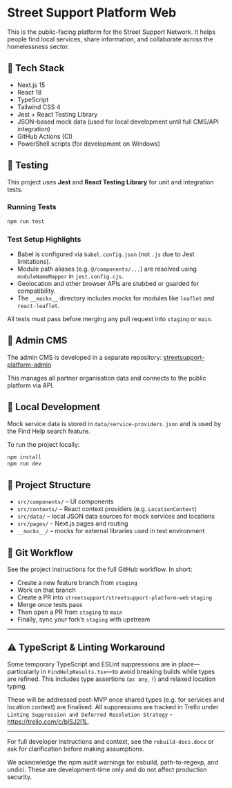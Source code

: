 # Street Support Platform Web

This is the public-facing platform for the Street Support Network. It helps people find local services, share information, and collaborate across the homelessness sector.

## 🚀 Tech Stack

- Next.js 15
- React 18
- TypeScript
- Tailwind CSS 4
- Jest + React Testing Library
- JSON-based mock data (used for local development until full CMS/API integration)
- GitHub Actions (CI)
- PowerShell scripts (for development on Windows)

## 🧪 Testing

This project uses **Jest** and **React Testing Library** for unit and integration tests.

### Running Tests

```bash
npm run test
```

### Test Setup Highlights

- Babel is configured via `babel.config.json` (not `.js` due to Jest limitations).
- Module path aliases (e.g. `@/components/...`) are resolved using `moduleNameMapper` in `jest.config.cjs`.
- Geolocation and other browser APIs are stubbed or guarded for compatibility.
- The `__mocks__` directory includes mocks for modules like `leaflet` and `react-leaflet`.

All tests must pass before merging any pull request into `staging` or `main`.

## 🧱 Admin CMS

The admin CMS is developed in a separate repository:
[streetsupport-platform-admin](https://github.com/streetsupport/streetsupport-platform-admin)

This manages all partner organisation data and connects to the public platform via API.

## 📂 Local Development

Mock service data is stored in `data/service-providers.json` and is used by the Find Help search feature.

To run the project locally:

```bash
npm install
npm run dev
```

## 🧭 Project Structure

- `src/components/` – UI components
- `src/contexts/` – React context providers (e.g. `LocationContext`)
- `src/data/` – local JSON data sources for mock services and locations
- `src/pages/` – Next.js pages and routing
- `__mocks__/` – mocks for external libraries used in test environment

## 🔄 Git Workflow

See the project instructions for the full GitHub workflow. In short:

- Create a new feature branch from `staging`
- Work on that branch
- Create a PR into `streetsupport/streetsupport-platform-web` `staging`
- Merge once tests pass
- Then open a PR from `staging` to `main`
- Finally, sync your fork’s `staging` with upstream

---

## ⚠️ TypeScript & Linting Workaround

Some temporary TypeScript and ESLint suppressions are in place—particularly in `FindHelpResults.tsx`—to avoid breaking builds while types are refined. This includes type assertions (`as any`, `!`) and relaxed location typing.

These will be addressed post-MVP once shared types (e.g. for services and location context) are finalised. All suppressions are tracked in Trello under `Linting Suppression and Deferred Resolution Strategy` - https://trello.com/c/bISJ2l1L.

---

For full developer instructions and context, see the `rebuild-docs.docx` or ask for clarification before making assumptions.

We acknowledge the npm audit warnings for esbuild, path-to-regexp, and undici.
These are development-time only and do not affect production security.

